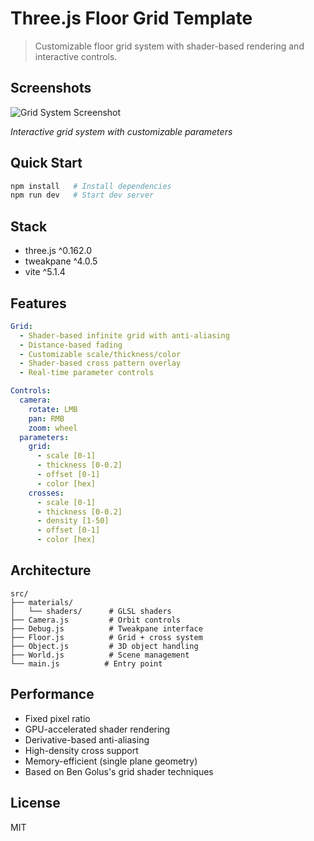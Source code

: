 # Three.js Floor Grid Template

> Customizable floor grid system with shader-based rendering and interactive controls.

## Screenshots

![Grid System Screenshot](./Screenshot%202025-03-17%20at%208.20.24%20AM.png)

*Interactive grid system with customizable parameters*

## Quick Start
```bash
npm install   # Install dependencies
npm run dev   # Start dev server
```

## Stack
- three.js ^0.162.0
- tweakpane ^4.0.5
- vite ^5.1.4

## Features
```yaml
Grid:
  - Shader-based infinite grid with anti-aliasing
  - Distance-based fading
  - Customizable scale/thickness/color
  - Shader-based cross pattern overlay
  - Real-time parameter controls

Controls:
  camera:
    rotate: LMB
    pan: RMB
    zoom: wheel
  parameters:
    grid:
      - scale [0-1]
      - thickness [0-0.2]
      - offset [0-1]
      - color [hex]
    crosses:
      - scale [0-1]
      - thickness [0-0.2]
      - density [1-50]
      - offset [0-1]
      - color [hex]
```

## Architecture
```
src/
├── materials/
│   └── shaders/      # GLSL shaders
├── Camera.js         # Orbit controls
├── Debug.js          # Tweakpane interface
├── Floor.js          # Grid + cross system
├── Object.js         # 3D object handling
├── World.js          # Scene management
└── main.js          # Entry point
```

## Performance
- Fixed pixel ratio
- GPU-accelerated shader rendering
- Derivative-based anti-aliasing
- High-density cross support
- Memory-efficient (single plane geometry)
- Based on Ben Golus's grid shader techniques

## License
MIT
